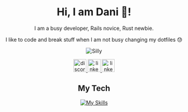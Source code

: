 <h1 align="center">Hi, I am Dani 👋!</h2>

<div align="center">

I am a busy developer, Rails novice, Rust newbie.


I like to code and break stuff when I am not busy changing my dotfiles 😓

![Silly](https://github.com/user-attachments/assets/f9b55492-25f4-45e2-8caa-799ed042f89d)

<div>
  <div align="center">
    <a href="https://discord.com/invite/2zB82NKA">
      <img src="https://img.shields.io/static/v1?message=Discord&logo=discord&label=&color=7289DA&logoColor=white&labelColor=&style=for-the-badge" height="35" alt="discord logo"  />
    </a>
    <a href="https://www.linkedin.com/in/daniel-bengl-aa5225221/">
      <img src="https://img.shields.io/static/v1?message=LinkedIn&logo=linkedin&label=&color=0077B5&logoColor=white&labelColor=&style=for-the-badge" height="35" alt="linkedin logo"  />
    </a>    
    <a href="https://en.pronouns.page/@CuddlyBunion341">
      <img src="https://img.shields.io/static/v1?message=Pronouns%20Page&logo=pronounsdotpage&label=&color=C71585&logoColor=white&labelColor=&style=for-the-badge" height="35" alt="linkedin logo"  />
    </a>
  </div>
</div>
  
## My Tech

[![My Skills](https://skillicons.dev/icons?i=apple,arch,astro,bash,bevy,blender,bootstrap,bun,devto,git,graphql,heroku,java,latex,neovim,nix,notion,obsidian,p5js,postgres,rails,react,ruby,rust,sass,tailwind,threejs,ts,vim,wasm,&perline=10)](https://skillicons.dev)

</div>


